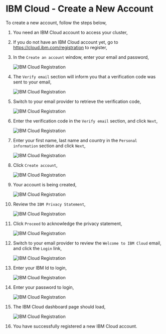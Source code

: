 # IBM Cloud - Create a New Account

To create a new account, follow the steps below,

1. You need an IBM Cloud account to access your cluster,
1. If you do not have an IBM Cloud account yet, go to <https://cloud.ibm.com/registration> to register,
1. In the `Create an account` window, enter your email and password,

    ![IBM Cloud Registration](../assets/images/register/create-account.png)

1. The `Verify email` section will inform you that a verification code was sent to your email,

    ![IBM Cloud Registration](../assets/images/register/verify-email.png)

1. Switch to your email provider to retrieve the verification code,

    ![IBM Cloud Registration](../assets/images/register/verification-code.png)

1. Enter the verification code in the `Verify email` section, and click `Next`,

    ![IBM Cloud Registration](../assets/images/register/verify-email.png)

1. Enter your first name, last name and country in the `Personal information` section and click `Next`,

    ![IBM Cloud Registration](../assets/images/register/personal-information.png)

1. Click `Create account`,

    ![IBM Cloud Registration](../assets/images/register/create.png)

1. Your account is being created,

    ![IBM Cloud Registration](../assets/images/register/account-being-created.png)

1. Review the `IBM Privacy Statement`,

    ![IBM Cloud Registration](../assets/images/register/privacy.png)

1. Click `Proceed` to acknowledge the privacy statement,

    ![IBM Cloud Registration](../assets/images/register/privacy-acknowledge.png)

1. Switch to your email provider to review the `Welcome to IBM Cloud` email, and click the `Login` link,

    ![IBM Cloud Registration](../assets/images/register/welcome-to-ibmcloud-email.png)

1. Enter your IBM Id to login,

    ![IBM Cloud Registration](../assets/images/register/login.png)

1. Enter your password to login,

    ![IBM Cloud Registration](../assets/images/register/password.png)

1. The IBM Cloud dashboard page should load,

    ![IBM Cloud Registration](../assets/images/register/dashboard.png)

1. You have successfully registered a new IBM Cloud account.
